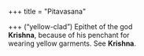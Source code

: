 +++
title = "Pitavasana"

+++
(“yellow-clad”) Epithet of the god  
**Krishna**, because of his penchant for  
wearing yellow garments. See **Krishna**.